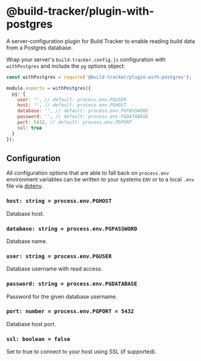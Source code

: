 # @build-tracker/plugin-with-postgres

A server-configuration plugin for Build Tracker to enable reading build data from a Postgres database.

Wrap your server's `build-tracker.config.js` configuration with `withPostgres` and include the `pg` options object:

```js
const withPostgres = require('@build-tracker/plugin-with-postgres');

module.exports = withPostgres({
  pg: {
    user: '', // default: process.env.PGUSER
    host: '', // default: process.env.PGHOST
    database: '', // default: process.env.PGPASSWORD
    password: '', // default: process.env.PGDATABASE
    port: 5432, // default: process.env.PGPORT
    ssl: true
  }
});
```

## Configuration

All configuration options that are able to fall back on `process.env` environment variables can be written to your systems `ENV` or to a local `.env` file via [dotenv](https://github.com/motdotla/dotenv#readme).

### `host: string = process.env.PGHOST`

Database host.

### `database: string = process.env.PGPASSWORD`

Database name.

### `user: string = process.env.PGUSER`

Database username with read access.

### `password: string = process.env.PGDATABASE`

Password for the given database username.

### `port: number = process.env.PGPORT = 5432`

Database host port.

### `ssl: boolean = false`

Set to true to connect to your host using SSL (if supported).
